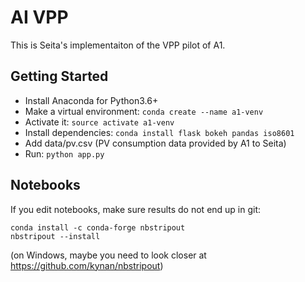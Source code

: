 # AI VPP

This is Seita's implementaiton of the VPP pilot of A1.

## Getting Started

* Install Anaconda for Python3.6+
* Make a virtual environment: `conda create --name a1-venv`
* Activate it: `source activate a1-venv`
* Install dependencies: `conda install flask bokeh pandas iso8601`
* Add data/pv.csv (PV consumption data provided by A1 to Seita)
* Run: `python app.py`


## Notebooks

If you edit notebooks, make sure results do not end up in git:

    conda install -c conda-forge nbstripout
    nbstripout --install

(on Windows, maybe you need to look closer at https://github.com/kynan/nbstripout)

